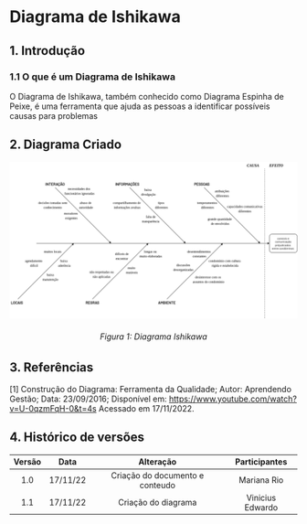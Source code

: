 # Diagrama de Ishikawa

## 1. Introdução

### 1.1 O que é um Diagrama de Ishikawa
O Diagrama de Ishikawa, também conhecido como Diagrama Espinha de Peixe, é uma ferramenta que ajuda as pessoas a identificar possíveis causas para problemas

## 2. Diagrama Criado
![image](../assets/Diagrama_Ishikawa.png)
<h6 align='center'>Figura 1: Diagrama Ishikawa<h6/>

## 3. Referências
[1] Construção do Diagrama: Ferramenta da Qualidade; Autor: Aprendendo Gestão; Data: 23/09/2016; Disponível em: <https://www.youtube.com/watch?v=U-0qzmFqH-0&t=4s> Acessado em 17/11/2022.

## 4. Histórico de versões

| Versão |   Data   |                   Alteração                    | Participantes |
| :----: | :------: | :--------------------------------------------: | :---------: |
| 1.0  | 17/11/22 |              Criação do documento e conteudo              | Mariana Rio |
| 1.1  | 17/11/22 |              Criação do diagrama              | 	Vinicius Edwardo |
